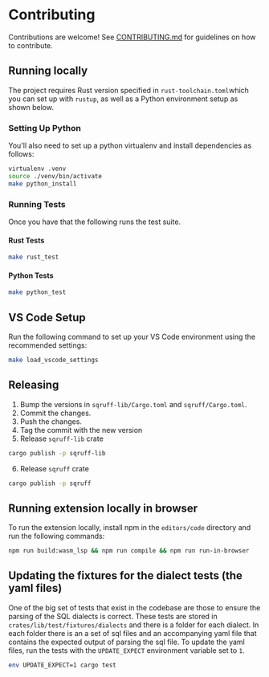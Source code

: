 # Contributing

Contributions are welcome! See [CONTRIBUTING.md](./CONTRIBUTING.md) for guidelines on how to contribute.

## Running locally

The project requires Rust version specified in `rust-toolchain.toml`which you can set up with `rustup`, as well as a Python environment setup as shown below.

### Setting Up Python

You'll also need to set up a python virtualenv and install dependencies as follows:

```bash
virtualenv .venv
source ./venv/bin/activate
make python_install
```

### Running Tests

Once you have that the following runs the test suite. 

#### Rust Tests

```bash
make rust_test
```

#### Python Tests

```bash
make python_test
```

## VS Code Setup

Run the following command to set up your VS Code environment using the recommended settings:

```bash
make load_vscode_settings
```

## Releasing

1. Bump the versions in `sqruff-lib/Cargo.toml` and `sqruff/Cargo.toml`.
2. Commit the changes.
3. Push the changes.
4. Tag the commit with the new version
5. Release `sqruff-lib` crate

```bash
cargo publish -p sqruff-lib
```

6. Release `sqruff` crate

```bash
cargo publish -p sqruff
```

## Running extension locally in browser

To run the extension locally, install npm in the `editors/code` directory and run the following commands:

```bash
npm run build:wasm_lsp && npm run compile && npm run run-in-browser
```

## Updating the fixtures for the dialect tests (the yaml files)

One of the big set of tests that exist in the codebase are those to ensure the parsing of the SQL dialects is correct. These tests are stored in `crates/lib/test/fixtures/dialects` and there is a folder for each dialect. In each folder there is an a set of sql files and an accompanying yaml file that contains the expected output of parsing the sql file. To update the yaml files, run the tests with the `UPDATE_EXPECT` environment variable set to `1`.

```bash
env UPDATE_EXPECT=1 cargo test
```
